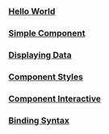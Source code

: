 ### [Hello World](doc/hello_world.md)
### [Simple Component](doc/simple_component.md)
### [Displaying Data](doc/displaying_data.md)
### [Component Styles](doc/component_styles.md)
### [Component Interactive](doc/component_interactive.md)
### [Binding Syntax](doc/binding_syntax.md)